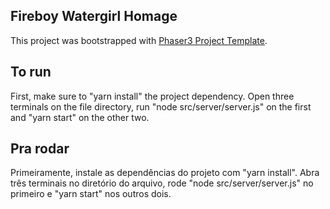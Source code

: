 ## Fireboy Watergirl Homage

This project was bootstrapped with [Phaser3 Project Template](https://github.com/photonstorm/phaser3-project-template).

## To run

First, make sure to "yarn install" the project dependency.
Open three terminals on the file directory, run "node src/server/server.js" on the first and "yarn start" on the other two.

## Pra rodar

Primeiramente, instale as dependências do projeto com "yarn install".
Abra três terminais no diretório do arquivo, rode "node src/server/server.js" no primeiro e "yarn start" nos outros dois.
